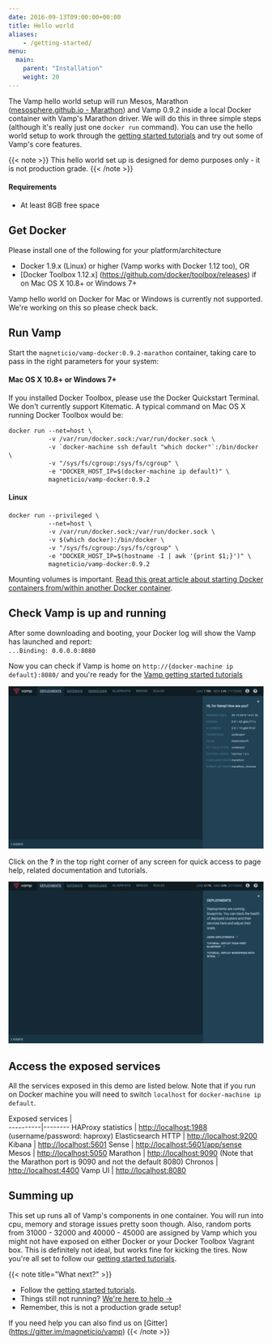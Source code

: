 ```yaml
---
date: 2016-09-13T09:00:00+00:00
title: Hello world
aliases:
    - /getting-started/
menu:
  main:
    parent: "Installation"
    weight: 20
---
```


The Vamp hello world setup will run Mesos, Marathon ([mesosphere.github.io - Marathon](https://mesosphere.github.io/marathon/)) and Vamp 0.9.2 inside a local Docker container with Vamp's Marathon driver.  We will do this in three simple steps (although it's really just one `docker run` command). You can use the hello world setup to work through the [getting started tutorials](/documentation/tutorials/overview) and try out some of Vamp's core features.

{{< note >}}
This hello world set up is designed for demo purposes only - it is not production grade.
{{< /note >}}

#### Requirements
* At least 8GB free space

## Get Docker

Please install one of the following for your platform/architecture

- Docker 1.9.x (Linux) or higher (Vamp works with Docker 1.12 too), OR
- [Docker Toolbox 1.12.x] (https://github.com/docker/toolbox/releases) if on Mac OS X 10.8+ or Windows 7+ 

Vamp hello world on Docker for Mac or Windows is currently not supported. We're working on this so please check back. 

## Run Vamp

Start the `magneticio/vamp-docker:0.9.2-marathon` container, taking care to pass in the right parameters for your system: 

#### Mac OS X 10.8+ or Windows 7+

If you installed Docker Toolbox, please use the Docker Quickstart Terminal. We don't currently support Kitematic. A typical command on Mac OS X running Docker Toolbox would be:
```
docker run --net=host \
           -v /var/run/docker.sock:/var/run/docker.sock \
           -v `docker-machine ssh default "which docker"`:/bin/docker \
           -v "/sys/fs/cgroup:/sys/fs/cgroup" \
           -e "DOCKER_HOST_IP=$(docker-machine ip default)" \
           magneticio/vamp-docker:0.9.2
```

#### Linux

```
docker run --privileged \
           --net=host \
           -v /var/run/docker.sock:/var/run/docker.sock \
           -v $(which docker):/bin/docker \
           -v "/sys/fs/cgroup:/sys/fs/cgroup" \
           -e "DOCKER_HOST_IP=$(hostname -I | awk '{print $1;}')" \
           magneticio/vamp-docker:0.9.2
```

Mounting volumes is important. [Read this great article about starting Docker containers from/within another Docker container](https://jpetazzo.github.io/2015/09/03/do-not-use-docker-in-docker-for-ci/).

## Check Vamp is up and running

After some downloading and booting, your Docker log will show the Vamp has launched and report:  
`...Binding: 0.0.0.0:8080`

Now you can check if Vamp is home on `http://{docker-machine ip default}:8080/` and you're ready for the [Vamp getting started tutorials](/documentation/tutorials/overview)

![](/images/screens/v092/quicksetup-marathon-infopanel.png)
  
Click on the **?** in the top right corner of any screen for quick access to page help, related documentation and tutorials.

![](/images/screens/v092/quicksetup-helppanel.png)

## Access the exposed services

All the services exposed in this demo are listed below. Note that if you run on Docker machine you will need to switch `localhost` for `docker-machine ip default`.


Exposed services |  
----------|--------
HAProxy statistics        |       [http://localhost:1988](http://localhost:1988) (username/password: haproxy)
Elasticsearch HTTP        |      [http://localhost:9200](http://localhost:9200)
Kibana        |       [http://localhost:5601](http://localhost:5601)
Sense        |      [http://localhost:5601/app/sense](http://localhost:5601/app/sense)
Mesos        |       [http://localhost:5050](http://localhost:5050)
Marathon       |      [http://localhost:9090](http://localhost:9090) (Note that the Marathon port is 9090 and not the default 8080)
Chronos        |       [http://localhost:4400](http://localhost:4400)
Vamp UI       |      [http://localhost:8080](http://localhost:8080)


## Summing up

This set up runs all of Vamp's components in one container. You will run into cpu, memory and storage issues pretty soon though. Also, random ports from 31000 - 32000 and 40000 - 45000 are assigned by Vamp which you might not have exposed on either Docker or your Docker Toolbox Vagrant box.  This is definitely not ideal, but works fine for kicking the tires.
Now you're all set to follow our [getting started tutorials](/documentation/tutorials/overview).

{{< note title="What next?" >}}
* Follow the [getting started tutorials](/documentation/tutorials/overview).
* Things still not running? [We're here to help →](https://github.com/magneticio/vamp/issues)
* Remember, this is not a production grade setup!

If you need help you can also find us on [Gitter] (https://gitter.im/magneticio/vamp)
{{< /note >}}